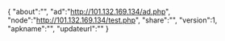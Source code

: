 {
"about":"",
"ad":"http://101.132.169.134/ad.php",
"node":"http://101.132.169.134/test.php",
"share":"",
"version":1,
"apkname":"",
"updateurl":""
}
